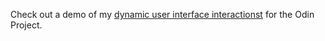 Check out a demo of my <a href="https://Appletri.github.io/dynamic-user-interface-interactions/dist" rel="nofollow" target="_blank">dynamic user interface interactionst</a> for the Odin Project.
